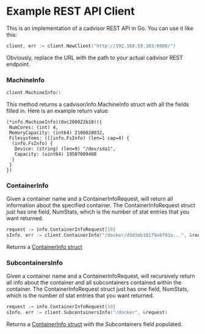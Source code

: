 # Example REST API Client

This is an implementation of a cadvisor REST API in Go.  You can use it like this:

```go
client, err := client.NewClient("http://192.168.59.103:8080/")
```

Obviously, replace the URL with the path to your actual cadvisor REST endpoint.


### MachineInfo

```go
client.MachineInfo()
```

This method returns a cadvisor/info.MachineInfo struct with all the fields filled in.  Here is an example return value:

```
(*info.MachineInfo)(0xc208022b10)({
 NumCores: (int) 4,
 MemoryCapacity: (int64) 2106028032,
 Filesystems: ([]info.FsInfo) (len=1 cap=4) {
  (info.FsInfo) {
   Device: (string) (len=9) "/dev/sda1",
   Capacity: (uint64) 19507089408
  }
 }
})
```

### ContainerInfo

Given a container name and a ContainerInfoRequest, will return all information about the specified container.  The ContainerInfoRequest struct just has one field, NumStats, which is the number of stat entries that you want returned.

```go
request := info.ContainerInfoRequest{10}
sInfo, err := client.ContainerInfo("/docker/d9d3eb10179e6f93a...", &request)
```
Returns a [ContainerInfo struct](../info/container.go)

### SubcontainersInfo

Given a container name and a ContainerInfoRequest, will recursively return all info about the container and all subcontainers contained within the container.  The ContainerInfoRequest struct just has one field, NumStats, which is the number of stat entries that you want returned.

```go
request := info.ContainerInfoRequest{10}
sInfo, err := client.SubcontainersInfo("/docker", &request)
```

Returns a [ContainerInfo struct](../info/container.go) with the Subcontainers field populated.

